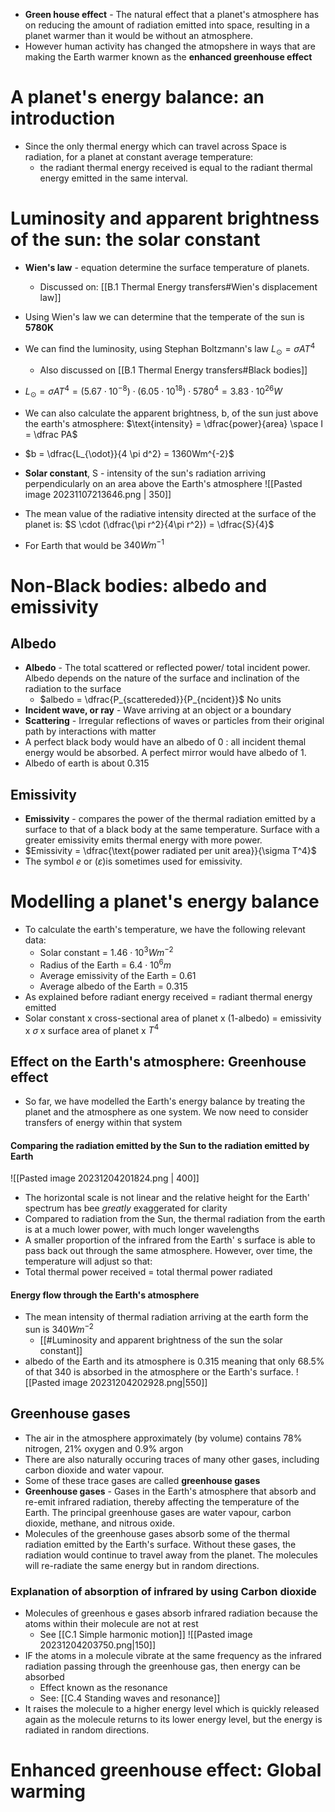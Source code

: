 - **Green house effect** - The natural effect that a planet's atmosphere has on reducing the amount of radiation emitted into space, resulting in a planet warmer than it would be without an atmosphere. 
- However  human activity has changed the atmopshere in ways that are making the Earth warmer known as the **enhanced greenhouse effect**
# A planet's energy balance: an introduction
- Since the only thermal energy which can travel across Space is radiation, for a planet at constant average temperature:
	- the radiant thermal energy received is equal to the radiant thermal energy emitted in the same interval. 

# Luminosity and apparent brightness of the sun: the solar constant
- **Wien's law** - equation determine the surface temperature of planets. 
	- Discussed on: [[B.1 Thermal Energy transfers#Wien's displacement law]]
- Using Wien's law we can determine that the temperate of the sun is **5780K**
- We can find the luminosity, using Stephan Boltzmann's law  $L_{\odot} = \sigma AT^4$
	- Also discussed on [[B.1 Thermal Energy transfers#Black bodies]]
- $L_{\odot} = \sigma AT^4 = (5.67 \cdot 10^{-8}) \cdot (6.05 \cdot 10^{18}) \cdot 5780^4 = 3.83 \cdot 10^{26} W$
- We can also calculate the apparent brightness, b, of the sun just above the earth's atmosphere: $\text{intensity} = \dfrac{power}{area} \space I = \dfrac PA$
- $b = \dfrac{L_{\odot}}{4 \pi d^2} = 1360Wm^{-2}$
- **Solar constant**, S - intensity of the sun's radiation arriving perpendicularly on an area above the Earth's atmosphere
![[Pasted image 20231107213646.png | 350]]

- The mean value of the radiative intensity directed at the surface of the planet is: $S \cdot (\dfrac{\pi r^2}{4\pi r^2}) = \dfrac{S}{4}$
- For Earth that would be $340Wm^{-1}$
# Non-Black bodies: albedo and emissivity
## Albedo
 - **Albedo** - The total scattered or reflected power/ total incident power. Albedo depends on the nature of the surface and inclination of the radiation to the surface
	 - $albedo = \dfrac{P_{scattereded}}{P_{ncident}}$ No units
- **Incident wave, or ray** - Wave arriving at an object or a boundary
- **Scattering** - Irregular reflections of waves or particles from their original path by interactions with matter
- A perfect black body would have an albedo of 0 : all incident themal energy would be absorbed. A perfect mirror would have albedo of 1. 
- Albedo of earth is about 0.315
## Emissivity
- **Emissivity** - compares the power of the thermal radiation emitted by a surface to that of a black body at the same temperature. Surface with a greater emissivity emits thermal energy with more power.
- $Emissivity = \dfrac{\text{power radiated per unit area}}{\sigma T^4}$
- The symbol $e$ or ($\varepsilon$)is sometimes used for emissivity.
# Modelling a planet's energy balance 
- To calculate the earth's temperature, we have the following relevant data:
	- Solar constant = $1.46 \cdot 10^3 Wm^{-2}$
	- Radius of the  Earth = $6.4 \cdot 10^6m$
	- Average emissivity of the Earth = $0.61$
	- Average albedo of the Earth = $0.315$
- As explained before radiant energy received = radiant thermal energy emitted
- Solar constant  x cross-sectional area of planet x (1-albedo) = emissivity x $\sigma$ x surface area of planet x $T^4$
## Effect on the Earth's atmosphere: Greenhouse effect
- So far, we have modelled the Earth's energy balance by treating the planet and the atmosphere as one system. We now need to consider transfers of energy within that system

#### Comparing the radiation emitted by the Sun to the radiation emitted by Earth
![[Pasted image 20231204201824.png | 400]]
- The horizontal scale is not linear and the relative height for the Earth' spectrum has bee *greatly* exaggerated for clarity
- Compared to radiation from the Sun, the thermal radiation from the earth is at a much lower power, with much longer wavelengths
 - A smaller proportion of the infrared from the Earth' s surface is able to pass back out through the same atmosphere. However, over time, the temperature will adjust so that:
- Total thermal power received = total thermal power radiated
#### Energy flow through the Earth's atmosphere
- The mean intensity of thermal radiation arriving at the earth form the sun is $340Wm^{-2}$
	- [[#Luminosity and apparent brightness of the sun the solar constant]]
- albedo of the Earth and its atmosphere is 0.315 meaning that only 68.5% of that 340 is absorbed in the atmosphere or the Earth's surface.
![[Pasted image 20231204202928.png|550]]

## Greenhouse gases
- The air in the atmosphere approximately (by volume) contains 78% nitrogen, 21% oxygen and 0.9% argon
- There are also naturally occuring traces of many other gases, including carbon dioxide and water vapour. 
- Some of these trace gases are called **greenhouse gases**
- **Greenhouse gases**  - Gases in the Earth's atmosphere that absorb and re-emit infrared radiation, thereby affecting the temperature of the Earth. The principal greenhouse gases are water vapour, carbon dioxide, methane, and nitrous oxide. 
- Molecules of the greenhouse gases  absorb some of the thermal radiation emitted by the Earth's surface. Without these gases, the radiation would continue to travel away from the planet. The molecules will re-radiate the same energy but in random directions. 
### Explanation of absorption of infrared by using Carbon dioxide
- Molecules of greenhous e gases absorb infrared radiation because the atoms within their molecule are not at rest
	- See [[C.1 Simple harmonic motion]]
![[Pasted image 20231204203750.png|150]]
- IF the atoms in a molecule vibrate at the same frequency as the infrared radiation passing through the greenhouse gas, then energy can be absorbed
	- Effect known as the resonance 
	- See:  [[C.4 Standing waves and resonance]]
- It raises the molecule to a higher energy level which is quickly released again as the molecule returns to its lower energy level, but the energy is radiated in random directions.
# Enhanced greenhouse effect: Global warming 
